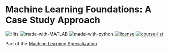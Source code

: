 # Machine Learning Foundations: A Case Study Approach

![Hits](https://hits.seeyoufarm.com/api/count/incr/badge.svg?url=https://github.com/anishLearnsToCode/ml-foundations-case-study-approach)
![made-with-MATLAB](https://img.shields.io/badge/Made%20with-MATLAB-1f425f.svg)
![made-with-python](https://img.shields.io/badge/Made%20with-python-1f425f.svg)
[![license](https://img.shields.io/badge/LICENSE-MIT-<COLOR>.svg)](LICENSE)
[![course-list](https://img.shields.io/badge/course-list-1f72ff.svg)](https://github.com/anishLearnsToCode/course-list)

Part of the 
[Machine Learning Specialization](https://github.com/anishLearnsToCode/ml-uni-washington)

